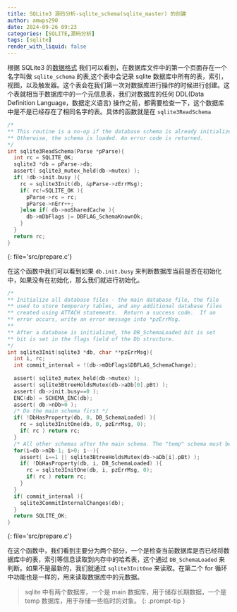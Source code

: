 ```yaml
---
title: SQLite3 源码分析-sqlite_schema(sqlite_master) 的创建
author: amwps290
date: 2024-09-26 09:23
categories: [SQLITE,源码分析]
tags: [sqlite]
render_with_liquid: false
---
```



根据 SQLite3 的[数据格式](https://www.sqlite.org/fileformat.html#b_tree_pages) 我们可以看到，在数据库文件中的第一个页面存在一个名字叫做 `sqlite_schema` 的表,这个表中会记录 sqlite 数据库中所有的表，索引，视图，以及触发器。这个表会在我们第一次对数据库进行操作的时候进行创建。这个表就相当于数据库中的一个元信息表，我们对数据库的任何 DDL(Data Definition Language，数据定义语言) 操作之前，都需要检查一下，这个数据库中是不是已经存在了相同名字的表。具体的函数就是在 `sqlite3ReadSchema`

```c
/*
** This routine is a no-op if the database schema is already initialized.
** Otherwise, the schema is loaded. An error code is returned.
*/
int sqlite3ReadSchema(Parse *pParse){
  int rc = SQLITE_OK;
  sqlite3 *db = pParse->db;
  assert( sqlite3_mutex_held(db->mutex) );
  if( !db->init.busy ){
    rc = sqlite3Init(db, &pParse->zErrMsg);
    if( rc!=SQLITE_OK ){
      pParse->rc = rc;
      pParse->nErr++;
    }else if( db->noSharedCache ){
      db->mDbFlags |= DBFLAG_SchemaKnownOk;
    }
  }
  return rc;
}
```
{: file='src/prepare.c'}


在这个函数中我们可以看到如果 `db.init.busy` 来判断数据库当前是否在初始化中，如果没有在初始化，那么我们就进行初始化。

```c
/*
** Initialize all database files - the main database file, the file
** used to store temporary tables, and any additional database files
** created using ATTACH statements.  Return a success code.  If an
** error occurs, write an error message into *pzErrMsg.
**
** After a database is initialized, the DB_SchemaLoaded bit is set
** bit is set in the flags field of the Db structure. 
*/
int sqlite3Init(sqlite3 *db, char **pzErrMsg){
  int i, rc;
  int commit_internal = !(db->mDbFlags&DBFLAG_SchemaChange);
  
  assert( sqlite3_mutex_held(db->mutex) );
  assert( sqlite3BtreeHoldsMutex(db->aDb[0].pBt) );
  assert( db->init.busy==0 );
  ENC(db) = SCHEMA_ENC(db);
  assert( db->nDb>0 );
  /* Do the main schema first */
  if( !DbHasProperty(db, 0, DB_SchemaLoaded) ){
    rc = sqlite3InitOne(db, 0, pzErrMsg, 0);
    if( rc ) return rc;
  }
  /* All other schemas after the main schema. The "temp" schema must be last */
  for(i=db->nDb-1; i>0; i--){
    assert( i==1 || sqlite3BtreeHoldsMutex(db->aDb[i].pBt) );
    if( !DbHasProperty(db, i, DB_SchemaLoaded) ){
      rc = sqlite3InitOne(db, i, pzErrMsg, 0);
      if( rc ) return rc;
    }
  }
  if( commit_internal ){
    sqlite3CommitInternalChanges(db);
  }
  return SQLITE_OK;
}
```
{: file='src/prepare.c'}

在这个函数中，我们看到主要分为两个部分，一个是检查当前数据库是否已经将数据库中的表，索引等信息读取到内存中的哈希表，这个通过 `DB_SchemaLoaded` 来判断。如果不是最新的，我们就通过 `sqlite3InitOne` 来读取。在第二个 for 循环中功能也是一样的，用来读取数据库中的元数据。

<!-- markdownlint-capture -->
<!-- markdownlint-disable -->
> sqlite 中有两个数据库，一个是 main 数据库，用于储存长期数据，一个是 temp 数据库，用于存储一些临时的对象。
{: .prompt-tip }
<!-- markdownlint-restore -->